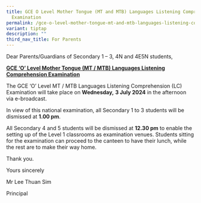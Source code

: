 ```yaml
---
title: GCE O Level Mother Tongue (MT and MTB) Languages Listening Comprehension
  Examination
permalink: /gce-o-level-mother-tongue-mt-and-mtb-languages-listening-comprehension-examination/
variant: tiptap
description: ""
third_nav_title: For Parents
---
```

<p>Dear Parents/Guardians of Secondary 1 – 3, 4N and 4E5N students,</p>
<p><strong><u>GCE ‘O’ Level Mother Tongue (MT / MTB) Languages Listening Comprehension Examination</u></strong>
</p>
<p>The GCE ‘O’ Level MT / MTB Languages Listening Comprehension (LC) Examination
will take place on <strong>Wednesday,</strong>  <strong>3 July 2024</strong> in
the afternoon via e-broadcast.</p>
<p>In view of this national examination, all Secondary 1 to 3 students will
be dismissed at <strong>1.00 pm</strong>.</p>
<p>All Secondary 4 and 5 students will be dismissed at <strong>12.30 pm</strong> to
enable the setting up of the Level 1 classrooms as examination venues.
Students sitting for the examination can proceed to the canteen to have
their lunch, while the rest are to make their way home.</p>
<p>Thank you.</p>
<p></p>
<p>Yours sincerely</p>
<p>Mr Lee Thuan Sim</p>
<p>Principal</p>